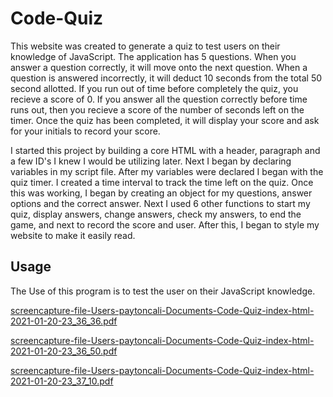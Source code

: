 # Code-Quiz

This website was created to generate a quiz to test users on their knowledge of JavaScript. The application has 5 questions. When you answer a question correctly, it will move onto the next question. When a question is answered incorrectly, it will deduct 10 seconds from the total 50 second allotted. If you run out of time before completely the quiz, you recieve a score of 0. If you answer all the question correctly before time runs out, then you recieve a score of the number of seconds left on the timer. Once the quiz has been completed, it will display your score and ask for your initials to record your score. 

I started this project by building a core HTML with a header, paragraph and a few ID's I knew I would be utilizing later. Next I began by declaring variables in my script file. After my variables were declared I began with the quiz timer. I created a time interval to track the time left on the quiz. Once this was working, I began by creating an object for my questions, answer options and the correct answer. Next I used 6 other functions to start my quiz, display answers, change answers, check my answers, to end the game, and next to record the score and user. After this, I began to style my website to make it easily read.

## Usage

The Use of this program is to test the user on their JavaScript knowledge. 

[screencapture-file-Users-paytoncali-Documents-Code-Quiz-index-html-2021-01-20-23_36_36.pdf](https://github.com/paytoncali/Code-Quiz/files/5847079/screencapture-file-Users-paytoncali-Documents-Code-Quiz-index-html-2021-01-20-23_36_36.pdf)

[screencapture-file-Users-paytoncali-Documents-Code-Quiz-index-html-2021-01-20-23_36_50.pdf](https://github.com/paytoncali/Code-Quiz/files/5847080/screencapture-file-Users-paytoncali-Documents-Code-Quiz-index-html-2021-01-20-23_36_50.pdf)

[screencapture-file-Users-paytoncali-Documents-Code-Quiz-index-html-2021-01-20-23_37_10.pdf](https://github.com/paytoncali/Code-Quiz/files/5847081/screencapture-file-Users-paytoncali-Documents-Code-Quiz-index-html-2021-01-20-23_37_10.pdf)